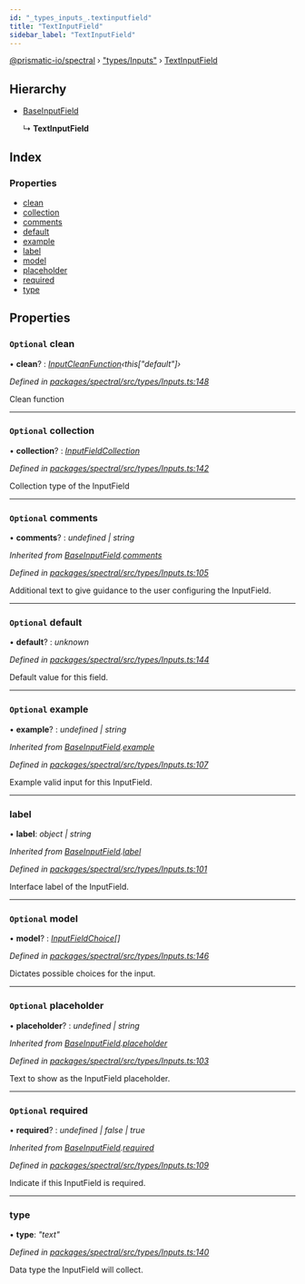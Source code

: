 ```yaml
---
id: "_types_inputs_.textinputfield"
title: "TextInputField"
sidebar_label: "TextInputField"
---
```


[@prismatic-io/spectral](../index.md) › ["types/Inputs"](../modules/_types_inputs_.md) › [TextInputField](_types_inputs_.textinputfield.md)

## Hierarchy

* [BaseInputField](_types_inputs_.baseinputfield.md)

  ↳ **TextInputField**

## Index

### Properties

* [clean](_types_inputs_.textinputfield.md#optional-clean)
* [collection](_types_inputs_.textinputfield.md#optional-collection)
* [comments](_types_inputs_.textinputfield.md#optional-comments)
* [default](_types_inputs_.textinputfield.md#optional-default)
* [example](_types_inputs_.textinputfield.md#optional-example)
* [label](_types_inputs_.textinputfield.md#label)
* [model](_types_inputs_.textinputfield.md#optional-model)
* [placeholder](_types_inputs_.textinputfield.md#optional-placeholder)
* [required](_types_inputs_.textinputfield.md#optional-required)
* [type](_types_inputs_.textinputfield.md#type)

## Properties

### `Optional` clean

• **clean**? : *[InputCleanFunction](../modules/_types_inputs_.md#inputcleanfunction)‹this["default"]›*

*Defined in [packages/spectral/src/types/Inputs.ts:148](https://github.com/prismatic-io/spectral/blob/v7.6.2/packages/spectral/src/types/Inputs.ts#L148)*

Clean function

___

### `Optional` collection

• **collection**? : *[InputFieldCollection](../modules/_types_inputs_.md#inputfieldcollection)*

*Defined in [packages/spectral/src/types/Inputs.ts:142](https://github.com/prismatic-io/spectral/blob/v7.6.2/packages/spectral/src/types/Inputs.ts#L142)*

Collection type of the InputField

___

### `Optional` comments

• **comments**? : *undefined | string*

*Inherited from [BaseInputField](_types_inputs_.baseinputfield.md).[comments](_types_inputs_.baseinputfield.md#optional-comments)*

*Defined in [packages/spectral/src/types/Inputs.ts:105](https://github.com/prismatic-io/spectral/blob/v7.6.2/packages/spectral/src/types/Inputs.ts#L105)*

Additional text to give guidance to the user configuring the InputField.

___

### `Optional` default

• **default**? : *unknown*

*Defined in [packages/spectral/src/types/Inputs.ts:144](https://github.com/prismatic-io/spectral/blob/v7.6.2/packages/spectral/src/types/Inputs.ts#L144)*

Default value for this field.

___

### `Optional` example

• **example**? : *undefined | string*

*Inherited from [BaseInputField](_types_inputs_.baseinputfield.md).[example](_types_inputs_.baseinputfield.md#optional-example)*

*Defined in [packages/spectral/src/types/Inputs.ts:107](https://github.com/prismatic-io/spectral/blob/v7.6.2/packages/spectral/src/types/Inputs.ts#L107)*

Example valid input for this InputField.

___

###  label

• **label**: *object | string*

*Inherited from [BaseInputField](_types_inputs_.baseinputfield.md).[label](_types_inputs_.baseinputfield.md#label)*

*Defined in [packages/spectral/src/types/Inputs.ts:101](https://github.com/prismatic-io/spectral/blob/v7.6.2/packages/spectral/src/types/Inputs.ts#L101)*

Interface label of the InputField.

___

### `Optional` model

• **model**? : *[InputFieldChoice](_types_inputs_.inputfieldchoice.md)[]*

*Defined in [packages/spectral/src/types/Inputs.ts:146](https://github.com/prismatic-io/spectral/blob/v7.6.2/packages/spectral/src/types/Inputs.ts#L146)*

Dictates possible choices for the input.

___

### `Optional` placeholder

• **placeholder**? : *undefined | string*

*Inherited from [BaseInputField](_types_inputs_.baseinputfield.md).[placeholder](_types_inputs_.baseinputfield.md#optional-placeholder)*

*Defined in [packages/spectral/src/types/Inputs.ts:103](https://github.com/prismatic-io/spectral/blob/v7.6.2/packages/spectral/src/types/Inputs.ts#L103)*

Text to show as the InputField placeholder.

___

### `Optional` required

• **required**? : *undefined | false | true*

*Inherited from [BaseInputField](_types_inputs_.baseinputfield.md).[required](_types_inputs_.baseinputfield.md#optional-required)*

*Defined in [packages/spectral/src/types/Inputs.ts:109](https://github.com/prismatic-io/spectral/blob/v7.6.2/packages/spectral/src/types/Inputs.ts#L109)*

Indicate if this InputField is required.

___

###  type

• **type**: *"text"*

*Defined in [packages/spectral/src/types/Inputs.ts:140](https://github.com/prismatic-io/spectral/blob/v7.6.2/packages/spectral/src/types/Inputs.ts#L140)*

Data type the InputField will collect.
